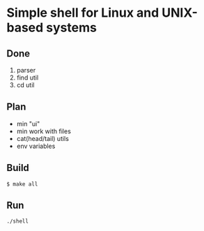 # Simple shell for Linux and UNIX-based systems

## Done ##
1. parser
2. find util
3. cd util

## Plan ##
* min "ui"
* min work with files
* cat(head/tail) utils
* env variables

## Build ##
```shell
$ make all
```

## Run ## 
```shell
./shell
```